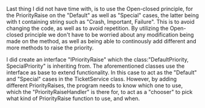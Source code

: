 Last thing I did not have time with, is to use the
   Open-closed principle, for the PriorityRaise on the "Default"
   as well as "Special" cases, the latter being with t containing
   string such as "Crash, Important, Failure".
   This is to avoid changing the code, as well as to 
   avoid repetition. By utilizing the Open-closed
   principle we don't have to be worried about any modification
   being made on the method, as well as being able to continously add
   different and more methods to raise the priority.

   I did create an interface "IPriorityRaise" which the class:"DefaultPriority, SpecialPriority"
   is inheriting from. The aforementioned classes use the interface as base to extend functionality. In this case
   to act as the "Default" and "Special" cases in the TicketService class.
   However, by adding different PriorityRaises, the
   program needs to know which one to use, which the "PriorityRaiseHandler"
   is there for, to act as a "chooser" to pick what kind of PriorityRaise
   function to use, and when. 
